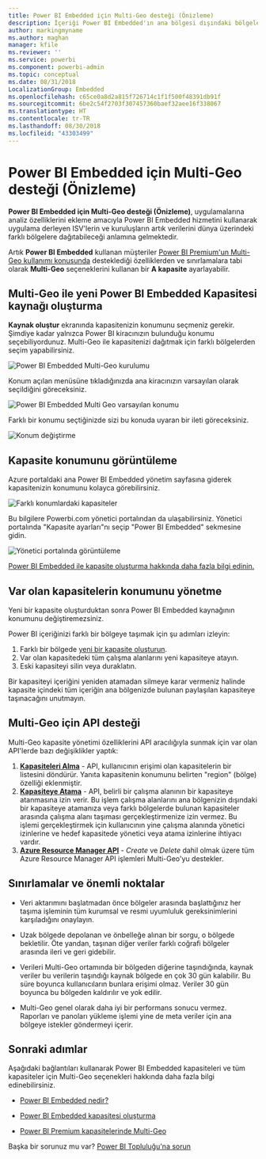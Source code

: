 ```yaml
---
title: Power BI Embedded için Multi-Geo desteği (Önizleme)
description: İçeriği Power BI Embedded'ın ana bölgesi dışındaki bölgelerde yer alan veri merkezlerine nasıl dağıtabileceğinizi öğrenin.
author: markingmyname
ms.author: maghan
manager: kfile
ms.reviewer: ''
ms.service: powerbi
ms.component: powerbi-admin
ms.topic: conceptual
ms.date: 08/31/2018
LocalizationGroup: Embedded
ms.openlocfilehash: c65ce0a8d2a815f726714c1f1f500f48391db91f
ms.sourcegitcommit: 6be2c54f2703f307457360baef32aee16f338067
ms.translationtype: HT
ms.contentlocale: tr-TR
ms.lasthandoff: 08/30/2018
ms.locfileid: "43303499"
---
```

# <a name="multi-geo-support-for-power-bi-embedded-preview"></a>Power BI Embedded için Multi-Geo desteği (Önizleme)

**Power BI Embedded için Multi-Geo desteği (Önizleme)**, uygulamalarına analiz özelliklerini ekleme amacıyla Power BI Embedded hizmetini kullanarak uygulama derleyen ISV'lerin ve kuruluşların artık verilerini dünya üzerindeki farklı bölgelere dağıtabileceği anlamına gelmektedir.

Artık **Power BI Embedded** kullanan müşteriler [Power BI Premium'un Multi-Geo kullanımı konusunda](../service-admin-premium-Multi-Geo.md) desteklediği özelliklerden ve sınırlamalara tabi olarak **Multi-Geo** seçeneklerini kullanan bir **A kapasite** ayarlayabilir.

## <a name="creating-new-power-bi-embedded-capacity-resource-with-multi-geo"></a>Multi-Geo ile yeni Power BI Embedded Kapasitesi kaynağı oluşturma

**Kaynak oluştur** ekranında kapasitenizin konumunu seçmeniz gerekir. Şimdiye kadar yalnızca Power BI kiracınızın bulunduğu konumu seçebiliyordunuz. Multi-Geo ile kapasitenizi dağıtmak için farklı bölgelerden seçim yapabilirsiniz.

![Power BI Embedded Multi-Geo kurulumu](media/embedded-multi-geo/pbie-multi-geo-setup.png)

Konum açılan menüsüne tıkladığınızda ana kiracınızın varsayılan olarak seçildiğini göreceksiniz.
  
![Power BI Embedded Multi Geo varsayılan konumu](media/embedded-multi-geo/pbie-multi-geo-default-location.png)

Farklı bir konumu seçtiğinizde sizi bu konuda uyaran bir ileti göreceksiniz.

![Konum değiştirme](media/embedded-multi-geo/pbie-multi-geo-location-change.png)

## <a name="view-capacity-location"></a>Kapasite konumunu görüntüleme

Azure portaldaki ana Power BI Embedded yönetim sayfasına giderek kapasitenizin konumunu kolayca görebilirsiniz.

![Farklı konumlardaki kapasiteler](media/embedded-multi-geo/pbie-multi-geo-location-different.png)

Bu bilgilere Powerbi.com yönetici portalından da ulaşabilirsiniz. Yönetici portalında "Kapasite ayarları"nı seçip "Power BI Embedded" sekmesine gidin.

![Yönetici portalında görüntüleme](media/embedded-multi-geo/pbie-multi-geo-admin-portal.png)

[Power BI Embedded ile kapasite oluşturma hakkında daha fazla bilgi edinin.](azure-pbie-create-capacity.md)

## <a name="manage-existing-capacities-location"></a>Var olan kapasitelerin konumunu yönetme

Yeni bir kapasite oluşturduktan sonra Power BI Embedded kaynağının konumunu değiştiremezsiniz.

Power BI içeriğinizi farklı bir bölgeye taşımak için şu adımları izleyin:

1. Farklı bir bölgede [yeni bir kapasite oluşturun](azure-pbie-create-capacity.md).
2. Var olan kapasitedeki tüm çalışma alanlarını yeni kapasiteye atayın.
3. Eski kapasiteyi silin veya duraklatın.

Bir kapasiteyi içeriğini yeniden atamadan silmeye karar vermeniz halinde kapasite içindeki tüm içeriğin ana bölgenizde bulunan paylaşılan kapasiteye taşınacağını unutmayın.

## <a name="api-support-for-multi-geo"></a>Multi-Geo için API desteği

Multi-Geo kapasite yönetimi özelliklerini API aracılığıyla sunmak için var olan API'lerde bazı değişiklikler yaptık:

1. **[Kapasiteleri Alma](https://docs.microsoft.com/rest/api/power-bi/capacities/getcapacities)** - API, kullanıcının erişimi olan kapasitelerin bir listesini döndürür. Yanıta kapasitenin konumunu belirten "region" (bölge) özelliği eklenmiştir.
2. **[Kapasiteye Atama](https://docs.microsoft.com/rest/api/power-bi/capacities)** - API, belirli bir çalışma alanının bir kapasiteye atanmasına izin verir. Bu işlem çalışma alanlarını ana bölgenizin dışındaki bir kapasiteye atamanıza veya farklı bölgelerde bulunan kapasiteler arasında çalışma alanı taşıması gerçekleştirmenize izin vermez. Bu işlemi gerçekleştirmek için kullanıcının yine çalışma alanında yönetici izinlerine ve hedef kapasitede yönetici veya atama izinlerine ihtiyacı vardır.
3. **[Azure Resource Manager API](https://docs.microsoft.com/rest/api/power-bi-embedded/capacities)** - *Create* ve *Delete* dahil olmak üzere tüm Azure Resource Manager API işlemleri Multi-Geo'yu destekler.

## <a name="limitations-and-considerations"></a>Sınırlamalar ve önemli noktalar

* Veri aktarımını başlatmadan önce bölgeler arasında başlattığınız her taşıma işleminin tüm kurumsal ve resmi uyumluluk gereksinimlerini karşıladığını onaylayın.

* Uzak bölgede depolanan ve önbelleğe alınan bir sorgu, o bölgede bekletilir. Öte yandan, taşınan diğer veriler farklı coğrafi bölgeler arasında ileri ve geri gidebilir.

* Verileri Multi-Geo ortamında bir bölgeden diğerine taşındığında, kaynak veriler bu verilerin taşındığı kaynak bölgede en çok 30 gün kalabilir. Bu süre boyunca kullanıcıların bunlara erişimi olmaz. Veriler 30 gün boyunca bu bölgeden kaldırılır ve yok edilir.

* Multi-Geo genel olarak daha iyi bir performans sonucu vermez. Raporları ve panoları yükleme işlemi yine de meta veriler için ana bölgeye istekler göndermeyi içerir.

## <a name="next-steps"></a>Sonraki adımlar

Aşağıdaki bağlantıları kullanarak Power BI Embedded kapasiteleri ve tüm kapasiteler için Multi-Geo seçenekleri hakkında daha fazla bilgi edinebilirsiniz.

* [Power BI Embedded nedir?](azure-pbie-what-is-power-bi-embedded.md)

* [Power BI Embedded kapasitesi oluşturma](azure-pbie-create-capacity.md)

* [Power BI Premium kapasitelerinde Multi-Geo](../service-admin-premium-multi-geo.md)

Başka bir sorunuz mu var? [Power BI Topluluğu'na sorun](http://community.powerbi.com/)